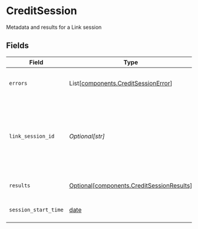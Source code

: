 # CreditSession

Metadata and results for a Link session


## Fields

| Field                                                                                                                                             | Type                                                                                                                                              | Required                                                                                                                                          | Description                                                                                                                                       |
| ------------------------------------------------------------------------------------------------------------------------------------------------- | ------------------------------------------------------------------------------------------------------------------------------------------------- | ------------------------------------------------------------------------------------------------------------------------------------------------- | ------------------------------------------------------------------------------------------------------------------------------------------------- |
| `errors`                                                                                                                                          | List[[components.CreditSessionError](../../models/shared/creditsessionerror.md)]                                                                  | :heavy_minus_sign:                                                                                                                                | The set of errors that occurred during the Link session.                                                                                          |
| `link_session_id`                                                                                                                                 | *Optional[str]*                                                                                                                                   | :heavy_minus_sign:                                                                                                                                | The unique identifier associated with the Link session. This identifier matches the `link_session_id` returned in the onSuccess/onExit callbacks. |
| `results`                                                                                                                                         | [Optional[components.CreditSessionResults]](../../models/shared/creditsessionresults.md)                                                          | :heavy_minus_sign:                                                                                                                                | The set of results for a Link session.                                                                                                            |
| `session_start_time`                                                                                                                              | [date](https://docs.python.org/3/library/datetime.html#date-objects)                                                                              | :heavy_minus_sign:                                                                                                                                | The time when the Link session started                                                                                                            |